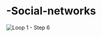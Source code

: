 # -Social-networks
![Loop 1 - Step 6](https://user-images.githubusercontent.com/53364721/63492245-c0917080-c4c1-11e9-8dd5-440754a0af51.png)
